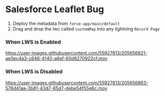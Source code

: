 # Salesforce Leaflet Bug

1. Deploy the metadata from `force-app/main/default`
2. Drag and drop the lwc called `customMap` into any lightning `Record Page`

### When LWS is Enabled

https://user-images.githubusercontent.com/55927613/205656821-ae0ec4a3-c646-4140-a6ef-60d6270922cf.mov

### When LWS is Disabled

https://user-images.githubusercontent.com/55927613/205656863-576d41aa-3b81-43d7-85d7-debe54f55e6c.mov
